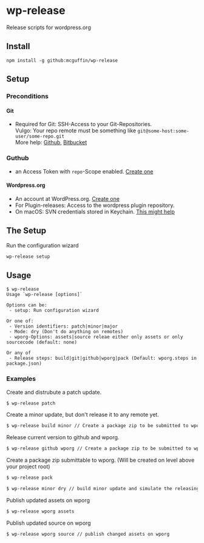 # wp-release
Release scripts for wordpress.org

## Install

```
npm install -g github:mcguffin/wp-release
```

## Setup
### Preconditions
#### Git
 - Required for Git: SSH-Access to your Git-Repositories.  
 Vulgo: Your repo remote must be something like `git@some-host:some-user/some-repo.git`  
 More help: [Github](https://help.github.com/en/articles/connecting-to-github-with-ssh), [Bitbucket](https://confluence.atlassian.com/bitbucketserver/ssh-access-keys-for-system-use-776639781.html)

### Guthub
 - an Access Token with `repo`-Scope enabled. [Create one](https://github.com/settings/tokens/new)

#### Wordpress.org
 - An account at WordPress.org. [Create one](https://login.wordpress.org/register)
 - For Plugin-releases: Access to the wordpress plugin repository.
 - On macOS: SVN credentials stored in Keychain. [This might help](https://top-frog.com/2009/03/30/mac-os-x-subversion-and-keychain/)

## The Setup
Run the configuration wizard
```bash
wp-release setup
```

## Usage


```
$ wp-release
Usage `wp-release [options]`

Options can be:
 - setup: Run configuration wizard

Or one of:
 - Version identifiers: patch|minor|major
 - Mode: dry (Don't do anything on remotes)
 - wporg-Options: assets|source releae either only assets or only sourcecode (default: none)

Or any of
 - Release steps: build|git|github|wporg|pack (Default: wporg.steps in package.json)
```

### Examples

Create and distrubute a patch update.
```bash
$ wp-release patch
```

Create a minor update, but don't release it to any remote yet.
```bash
$ wp-release build minor // Create a package zip to be submitted to wporg.
```

Release current version to github and wporg.  
```bash
$ wp-release github wporg // Create a package zip to be submitted to wporg.
```

Create a package zip submittable to wporg. (Will be created on level above your project root)
```bash
$ wp-release pack
```


```bash
$ wp-release minor dry // build minor update and simulate the releasing
```

Publish updated assets on wporg
```bash
$ wp-release wporg assets
```

Publish updated source on wporg
```bash
$ wp-release wporg source // publish changed assets on wporg
```
